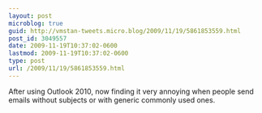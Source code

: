 ```yaml
---
layout: post
microblog: true
guid: http://vmstan-tweets.micro.blog/2009/11/19/5861853559.html
post_id: 3049557
date: 2009-11-19T10:37:02-0600
lastmod: 2009-11-19T10:37:02-0600
type: post
url: /2009/11/19/5861853559.html
---
```

After using Outlook 2010, now finding it very annoying when people send emails without subjects or with generic commonly used ones.
